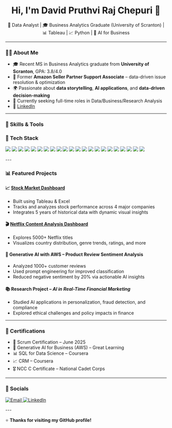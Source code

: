 <h1 align="center">Hi, I'm David Pruthvi Raj Chepuri 👋</h1>

<p align="center">
  🚀 Data Analyst | 🎓 Business Analytics Graduate (University of Scranton) | 📊 Tableau | 📈 Python | 🧠 AI for Business
</p>

---

### 👨‍💻 About Me

- 🎓 Recent MS in Business Analytics graduate from **University of Scranton**, GPA: 3.8/4.0  
- 💼 Former **Amazon Seller Partner Support Associate** – data-driven issue resolution & optimization  
- 🌍 Passionate about **data storytelling**, **AI applications**, and **data-driven decision-making**  
- 📍 Currently seeking full-time roles in Data/Business/Research Analysis  
- 🔗 [LinkedIn](https://www.linkedin.com/in/davidpruthvirajchepuri)

---

### 🔧 Skills & Tools

### 🧰 Tech Stack

<p align="left">
  <!-- Programming & Analytics -->
  <img src="https://img.shields.io/badge/SQL-316192?style=for-the-badge&logo=mysql&logoColor=white"/>
  <img src="https://img.shields.io/badge/Python-3776AB?style=for-the-badge&logo=python&logoColor=white"/>
  <img src="https://img.shields.io/badge/Excel-217346?style=for-the-badge&logo=microsoft-excel&logoColor=white"/>
  <img src="https://img.shields.io/badge/MATLAB-0076A8?style=for-the-badge&logo=mathworks&logoColor=white"/>
  <img src="https://img.shields.io/badge/Minitab-005B9F?style=for-the-badge&logo=data&logoColor=white"/>
  <img src="https://img.shields.io/badge/Rapid%20Miner-FDB515?style=for-the-badge&logo=data&logoColor=black"/>
  <img src="https://img.shields.io/badge/Crystal%20Ball-FF9900?style=for-the-badge&logo=oracle&logoColor=white"/>
  
  <!-- BI & Visualization -->
  <img src="https://img.shields.io/badge/Tableau-E97627?style=for-the-badge&logo=tableau&logoColor=white"/>
  <img src="https://img.shields.io/badge/Power%20BI-F2C811?style=for-the-badge&logo=powerbi&logoColor=black"/>

  <!-- Enterprise -->
  <img src="https://img.shields.io/badge/SAP-0FAAFF?style=for-the-badge&logo=sap&logoColor=white"/>
  
  <!-- Productivity -->
  <img src="https://img.shields.io/badge/Microsoft%20Excel-217346?style=for-the-badge&logo=microsoft-excel&logoColor=white"/>
  <img src="https://img.shields.io/badge/Microsoft%20Word-2B579A?style=for-the-badge&logo=microsoft-word&logoColor=white"/>
  <img src="https://img.shields.io/badge/PowerPoint-B7472A?style=for-the-badge&logo=microsoft-powerpoint&logoColor=white"/>

  <!-- Other -->
  <img src="https://img.shields.io/badge/Prompt%20Engineering-8E44AD?style=for-the-badge"/>
  <img src="https://img.shields.io/badge/Data%20Storytelling-16A085?style=for-the-badge"/>
  <img src="https://img.shields.io/badge/Data--Driven%20Decision%20Making-3498DB?style=for-the-badge"/>
  <img src="https://img.shields.io/badge/Data%20Analysis-1ABC9C?style=for-the-badge"/>
  <img src="https://img.shields.io/badge/Requirements%20Documentation-F39C12?style=for-the-badge"/>
  <img src="https://img.shields.io/badge/Analytical%20Skills-34495E?style=for-the-badge"/>
  <img src="https://img.shields.io/badge/Communication%20Skills-27AE60?style=for-the-badge"/>
  <img src="https://img.shields.io/badge/Facilitation%20Skills-9B59B6?style=for-the-badge"/>
  <img src="https://img.shields.io/badge/Planning%20&%20Coordination-2ECC71?style=for-the-badge"/>
</p>
---

### 📊 Featured Projects

#### 📈 [Stock Market Dashboard](https://public.tableau.com/app/profile/david.pruthvi.raj.chepuri/viz/StockMarketDashboard_17336910730180/Dashboard1#2)  
- Built using Tableau & Excel  
- Tracks and analyzes stock performance across 4 major companies  
- Integrates 5 years of historical data with dynamic visual insights  

#### 🎬 [Netflix Content Analysis Dashboard](https://public.tableau.com/app/profile/david.pruthvi.raj.chepuri/viz/C_DavidPruthviRaj_Netflix_Dashboard/Dashboard1#1)  
- Explores 5000+ Netflix titles  
- Visualizes country distribution, genre trends, ratings, and more  

#### 🤖 Generative AI with AWS – Product Review Sentiment Analysis  
- Analyzed 1000+ customer reviews  
- Used prompt engineering for improved classification  
- Reduced negative sentiment by 20% via actionable AI insights  

#### 📚 Research Project – *AI in Real-Time Financial Marketing*  
- Studied AI applications in personalization, fraud detection, and compliance  
- Explored ethical challenges and policy impacts in finance  

---

### 📜 Certifications

- 🎯 Scrum Certification – June 2025  
- 🧠 Generative AI for Business (AWS) – Great Learning  
- 📊 SQL for Data Science – Coursera  
- 📈 CRM – Coursera  
- 🎖 NCC C Certificate – National Cadet Corps  

---

### 🔗 Socials

<p align="left">
  <a href="mailto:davidpruthvi2406@gmail.com" target="_blank">
    <img src="https://img.shields.io/badge/Gmail-Email-red?style=for-the-badge&logo=gmail&logoColor=white" alt="Email">
  </a>
  <a href="https://www.linkedin.com/in/davidpruthvirajchepuri" target="_blank">
    <img src="https://img.shields.io/badge/LinkedIn-Connect-blue?style=for-the-badge&logo=linkedin&logoColor=white" alt="LinkedIn">
  </a>
</p>
---

⭐ **Thanks for visiting my GitHub profile!**
